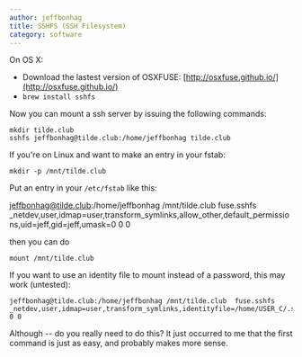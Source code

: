 ```yaml
---
author: jeffbonhag
title: SSHFS (SSH Filesystem)
category: software
---
```


On OS X:

- Download the lastest version of OSXFUSE: [http://osxfuse.github.io/](http://osxfuse.github.io/)
- `brew install sshfs`


Now you can mount a ssh server by issuing the following commands:

    mkdir tilde.club
    sshfs jeffbonhag@tilde.club:/home/jeffbonhag tilde.club

If you're on Linux and want to make an entry in your fstab:

    mkdir -p /mnt/tilde.club

Put an entry in your `/etc/fstab` like this:

jeffbonhag@tilde.club:/home/jeffbonhag /mnt/tilde.club  fuse.sshfs _netdev,user,idmap=user,transform_symlinks,allow_other,default_permissions,uid=jeff,gid=jeff,umask=0 0 0

then you can do

    mount /mnt/tilde.club

If you want to use an identity file to mount instead of a password, this may
work (untested):

    jeffbonhag@tilde.club:/home/jeffbonhag /mnt/tilde.club  fuse.sshfs _netdev,user,idmap=user,transform_symlinks,identityfile=/home/USER_C/.ssh/id_rsa,allow_other,default_permissions,uid=USER_C_ID,gid=GROUP_C_ID,umask=0 0 0

Although -- do you really need to do this?  It just occurred to me that the
first command is just as easy, and probably makes more sense.
